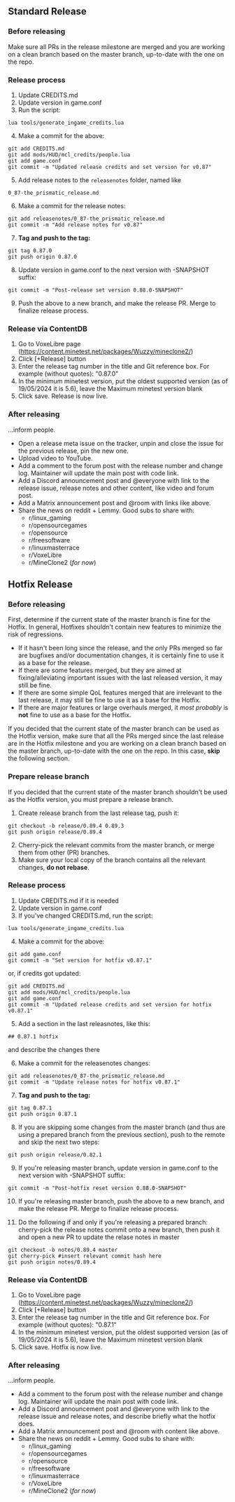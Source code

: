 ## Standard Release

### Before releasing

Make sure all PRs in the release milestone are merged and you are working on a clean branch based on the master branch, up-to-date with the one on the repo.

### Release process

1. Update CREDITS.md
2. Update version in game.conf
3. Run the script:
```
lua tools/generate_ingame_credits.lua
```
4. Make a commit for the above:
```
git add CREDITS.md
git add mods/HUD/mcl_credits/people.lua
git add game.conf
git commit -m "Updated release credits and set version for v0.87"
```
5. Add release notes to the `releasenotes` folder, named like
```
0_87-the_prismatic_release.md
```
6. Make a commit for the release notes:
```
git add releasenotes/0_87-the_prismatic_release.md
git commit -m "Add release notes for v0.87"
```
7. **Tag and push to the tag:**
```
git tag 0.87.0
git push origin 0.87.0
```
8. Update version in game.conf to the next version with -SNAPSHOT suffix:
```
git commit -m "Post-release set version 0.88.0-SNAPSHOT"
```
9. Push the above to a new branch, and make the release PR. Merge to finalize release process.

### Release via ContentDB

1. Go to VoxeLibre page (https://content.minetest.net/packages/Wuzzy/mineclone2/)
2. Click [+Release] button
3. Enter the release tag number in the title and Git reference box. For example (without quotes): "0.87.0"
4. In the minimum minetest version, put the oldest supported version (as of 19/05/2024 it is 5.6), leave the Maximum minetest version blank
5. Click save. Release is now live.

### After releasing

...inform people.

* Open a release meta issue on the tracker, unpin and close the issue for the previous release, pin the new one.
* Upload video to YouTube.
* Add a comment to the forum post with the release number and change log. Maintainer will update the main post with code link.
* Add a Discord announcement post and @everyone with link to the release issue, release notes and other content, like video and forum post.
* Add a Matrix announcement post and @room with links like above.
* Share the news on reddit + Lemmy. Good subs to share with:
  * r/linux_gaming
  * r/opensourcegames
  * r/opensource
  * r/freesoftware
  * r/linuxmasterrace
  * r/VoxeLibre
  * r/MineClone2 (*for now*)


## Hotfix Release

### Before releasing

First, determine if the current state of the master branch is fine for the Hotfix.
In general, Hotfixes shouldn't contain new features to minimize the risk of regressions.

* If it hasn't been long since the release, and the only PRs merged so far are bugfixes and/or documentation changes,
it is certainly fine to use it as a base for the release.
* If there are some features merged, but they are aimed at fixing/alleviating important issues with the last released version, it may still be fine.
* If there are some simple QoL features merged that are irrelevant to the last release, it may still be fine to use it as a base for the Hotfix.
* If there are major features or large overhauls merged, it *most probably* is **not** fine to use as a base for the Hotfix.

If you decided that the current state of the master branch can be used as the Hotfix version, make sure that all the PRs merged since the last release
are in the Hotfix milestone and you are working on a clean branch based on the master branch, up-to-date with the one on the repo.
In this case, **skip** the following section.

### Prepare release branch

If you decided that the current state of the master branch shouldn't be used as the Hotfix version, you must prepare a release branch.

1. Create release branch from the last release tag, push it:
```
git checkout -b release/0.89.4 0.89.3
git push origin release/0.89.4
```
2. Cherry-pick the relevant commits from the master branch, or merge them from other (PR) branches.
3. Make sure your local copy of the branch contains all the relevant changes, **do not rebase**.

### Release process

1. Update CREDITS.md if it is needed
2. Update version in game.conf
3. If you've changed CREDITS.md, run the script:
```
lua tools/generate_ingame_credits.lua
```
4. Make a commit for the above:
```
git add game.conf
git commit -m "Set version for hotfix v0.87.1"
```
or, if credits got updated:
```
git add CREDITS.md
git add mods/HUD/mcl_credits/people.lua
git add game.conf
git commit -m "Updated release credits and set version for hotfix v0.87.1"
```
5. Add a section in the last releasnotes, like this:
```
## 0.87.1 hotfix
```
and describe the changes there

6. Make a commit for the releasenotes changes:
```
git add releasenotes/0_87-the_prismatic_release.md
git commit -m "Update release notes for hotfix v0.87.1"
```
7. **Tag and push to the tag:**
```
git tag 0.87.1
git push origin 0.87.1
```
8. If you are skipping some changes from the master branch (and thus are using a prepared branch from the previous section),
push to the remote and skip the next two steps:
```
git push origin release/0.82.1
```
9. If you're releasing master branch, update version in game.conf to the next version with -SNAPSHOT suffix:
```
git commit -m "Post-hotfix reset version 0.88.0-SNAPSHOT"
```
10. If you're releasing master branch, push the above to a new branch, and make the release PR. Merge to finalize release process.

11. Do the following if and only if you're releasing a prepared branch: cherry-pick the release notes commit onto a new branch,
then push it and open a new PR to update the relase notes in master
```
git checkout -b notes/0.89.4 master
git cherry-pick #insert relevant commit hash here
git push origin notes/0.89.4
```

### Release via ContentDB

1. Go to VoxeLibre page (https://content.minetest.net/packages/Wuzzy/mineclone2/)
2. Click [+Release] button
3. Enter the release tag number in the title and Git reference box. For example (without quotes): "0.87.1"
4. In the minimum minetest version, put the oldest supported version (as of 19/05/2024 it is 5.6), leave the Maximum minetest version blank
5. Click save. Hotfix is now live.

### After releasing

...inform people.

* Add a comment to the forum post with the release number and change log. Maintainer will update the main post with code link.
* Add a Discord announcement post and @everyone with link to the release issue and release notes, and describe briefly what the hotfix does.
* Add a Matrix announcement post and @room with content like above.
* Share the news on reddit + Lemmy. Good subs to share with:
  * r/linux_gaming
  * r/opensourcegames
  * r/opensource
  * r/freesoftware
  * r/linuxmasterrace
  * r/VoxeLibre
  * r/MineClone2 (*for now*)
